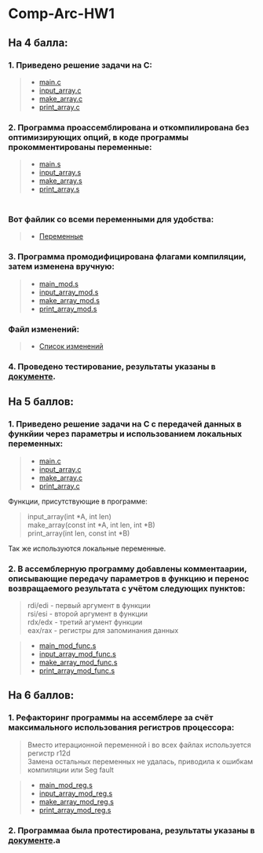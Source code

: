# Comp-Arc-HW1

## На 4 балла:
 ### 1. Приведено решение задачи на С:
   > * [main.c](https://github.com/KcasTischaWattt/Comp-Arc-HW1/blob/main/C-files/main.c)
   > * [input_array.c](https://github.com/KcasTischaWattt/Comp-Arc-HW1/blob/main/C-files/input_array.c)
   > * [make_array.c](https://github.com/KcasTischaWattt/Comp-Arc-HW1/blob/main/C-files/make_array.c)
   > * [print_array.c](https://github.com/KcasTischaWattt/Comp-Arc-HW1/blob/main/C-files/print_array.c)

 ### 2. Программа проассемблирована и откомпилирована без оптимизирующих опций, в коде программы прокомментированы переменные:
   > * [main.s](https://github.com/KcasTischaWattt/Comp-Arc-HW1/blob/main/asm-files/default/main.s)
   > * [input_array.s](https://github.com/KcasTischaWattt/Comp-Arc-HW1/blob/main/asm-files/default/input_array.s)
   > * [make_array.s](https://github.com/KcasTischaWattt/Comp-Arc-HW1/blob/main/asm-files/default/make_array.s)
   > * [print_array.s](https://github.com/KcasTischaWattt/Comp-Arc-HW1/blob/main/asm-files/default/print_array.s)
    
   ### <br> Вот файлик со всеми переменными для удобства:
   > * [Переменные](https://github.com/KcasTischaWattt/Comp-Arc-HW1/blob/main/Variables.md)

 ### 3. Программа промодифицирована флагами компиляции, затем изменена вручную:
   > * [main_mod.s](https://github.com/KcasTischaWattt/Comp-Arc-HW1/blob/main/asm-files/mod/main_mod.s)
   > * [input_array_mod.s](https://github.com/KcasTischaWattt/Comp-Arc-HW1/blob/main/asm-files/mod/input_array_mod.s)
   > * [make_array_mod.s](https://github.com/KcasTischaWattt/Comp-Arc-HW1/blob/main/asm-files/mod/make_array_mod.s)
   > * [print_array_mod.s](https://github.com/KcasTischaWattt/Comp-Arc-HW1/blob/main/asm-files/mod/print_array_mod.s)
   ### Файл изменений:
   > * [Список изменений](https://github.com/KcasTischaWattt/Comp-Arc-HW1/blob/main/md-files/changes1.md)
 
 ### 4. Проведено тестирование, результаты указаны в [документе](https://github.com/KcasTischaWattt/Comp-Arc-HW1/blob/main/tests.md).
 
 
  
## На 5 баллов:

### 1. Приведено решение задачи на С с передачей данных в функйии через параметры и использованием локальных переменных:
   > * [main.c](https://github.com/KcasTischaWattt/Comp-Arc-HW1/blob/main/C-files/main.c)
   > * [input_array.c](https://github.com/KcasTischaWattt/Comp-Arc-HW1/blob/main/C-files/input_array.c)
   > * [make_array.c](https://github.com/KcasTischaWattt/Comp-Arc-HW1/blob/main/C-files/make_array.c)
   > * [print_array.c](https://github.com/KcasTischaWattt/Comp-Arc-HW1/blob/main/C-files/print_array.c)

Функции, присутствующие в программе:
   > input_array(int *A, int len)
   > <br> make_array(const int *A, int len, int *B)
   > <br> print_array(int len, const int *B)
   
 Так же используются локальные переменные.

### 2. В ассемблерную программу добавлены комментаарии, описывающие передачу параметров в функцию и перенос возвращаемого результата с учётом следующих пунктов:
  > rdi/edi - первый аргумент в функции
  > <br> rsi/esi - второй аргумент в функции
  > <br> rdx/edx - третий агумент функции
  > <br> eax/rax - регистры для запоминания данных
  
   > * [main_mod_func.s](https://github.com/KcasTischaWattt/Comp-Arc-HW1/blob/main/asm-files/func/main_mod_func.s)
   > * [input_array_mod_func.s](https://github.com/KcasTischaWattt/Comp-Arc-HW1/blob/main/asm-files/func/input_array_mod_func.s)
   > * [make_array_mod_func.s](https://github.com/KcasTischaWattt/Comp-Arc-HW1/blob/main/asm-files/func/make_array_mod_func.s)
   > * [print_array_mod_func.s](https://github.com/KcasTischaWattt/Comp-Arc-HW1/blob/main/asm-files/func/print_array_mod_func.s)

## На 6 баллов:

### 1. Рефакторинг программы на ассемблере за счёт максимального использования регистров процессора:
 > Вместо итерационной переменной i во всех файлах используется регистр r12d
 > <br> Замена остальных переменных не удалась, приводила к ошибкам компиляции или Seg fault
 
   > * [main_mod_reg.s](https://github.com/KcasTischaWattt/Comp-Arc-HW1/blob/main/asm-files/reg/input_array_mod_reg.s)
   > * [input_array_mod_reg.s](https://github.com/KcasTischaWattt/Comp-Arc-HW1/blob/main/asm-files/reg/input_array_mod_reg.s)
   > * [make_array_mod_reg.s](https://github.com/KcasTischaWattt/Comp-Arc-HW1/blob/main/asm-files/reg/make_array_mod_reg.s)
   > * [print_array_mod_reg.s](https://github.com/KcasTischaWattt/Comp-Arc-HW1/blob/main/asm-files/reg/print_array_mod_reg.s)
### 2. Программаа была протестирована, результаты указаны в [документе](https://github.com/KcasTischaWattt/Comp-Arc-HW1/blob/main/tests.md).a
